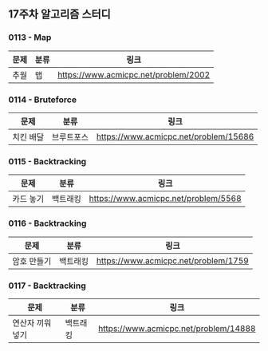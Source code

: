 ## 17주차 알고리즘 스터디  


### 0113 - Map

| 문제 | 분류 | 링크                                   |
|----|----|--------------------------------------|
| 추월 | 맵  | https://www.acmicpc.net/problem/2002 |

### 0114 - Bruteforce

| 문제    | 분류    | 링크                                    |
|-------|-------|---------------------------------------|
| 치킨 배달 | 브루트포스 | https://www.acmicpc.net/problem/15686 |

### 0115 - Backtracking

| 문제    | 분류   | 링크                                   |
|-------|------|--------------------------------------|
| 카드 놓기 | 백트래킹 | https://www.acmicpc.net/problem/5568 |

### 0116 - Backtracking

| 문제     | 분류   | 링크                                   |
|--------|------|--------------------------------------|
| 암호 만들기 | 백트래킹 | https://www.acmicpc.net/problem/1759 |

### 0117 - Backtracking

| 문제       | 분류   | 링크                                    |
|----------|------|---------------------------------------|
| 연산자 끼워넣기 | 백트래킹 | https://www.acmicpc.net/problem/14888 |